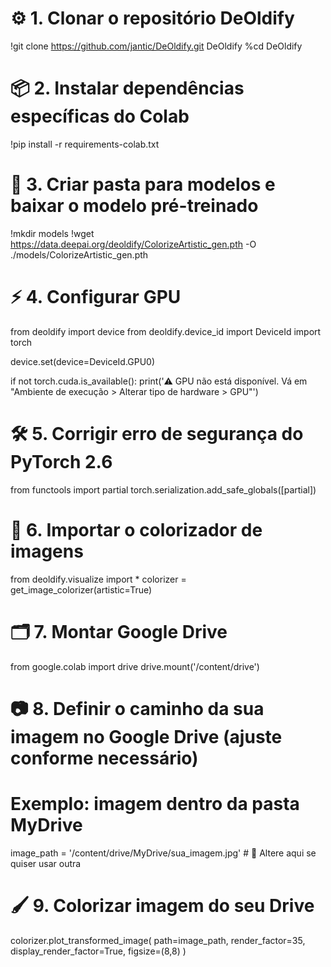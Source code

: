 # ⚙️ 1. Clonar o repositório DeOldify
!git clone https://github.com/jantic/DeOldify.git DeOldify
%cd DeOldify

# 📦 2. Instalar dependências específicas do Colab
!pip install -r requirements-colab.txt

# 📁 3. Criar pasta para modelos e baixar o modelo pré-treinado
!mkdir models
!wget https://data.deepai.org/deoldify/ColorizeArtistic_gen.pth -O ./models/ColorizeArtistic_gen.pth

# ⚡ 4. Configurar GPU
from deoldify import device
from deoldify.device_id import DeviceId
import torch

device.set(device=DeviceId.GPU0)

if not torch.cuda.is_available():
    print('⚠️ GPU não está disponível. Vá em "Ambiente de execução > Alterar tipo de hardware > GPU"')

# 🛠️ 5. Corrigir erro de segurança do PyTorch 2.6
from functools import partial
torch.serialization.add_safe_globals([partial])

# 🧠 6. Importar o colorizador de imagens
from deoldify.visualize import *
colorizer = get_image_colorizer(artistic=True)

# 🗂️ 7. Montar Google Drive
from google.colab import drive
drive.mount('/content/drive')

# 📷 8. Definir o caminho da sua imagem no Google Drive (ajuste conforme necessário)
# Exemplo: imagem dentro da pasta MyDrive
image_path = '/content/drive/MyDrive/sua_imagem.jpg'  # 🔁 Altere aqui se quiser usar outra

# 🖌️ 9. Colorizar imagem do seu Drive
colorizer.plot_transformed_image(
    path=image_path,
    render_factor=35,
    display_render_factor=True,
    figsize=(8,8)
)
